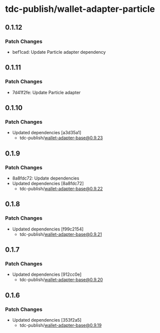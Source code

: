 # tdc-publish/wallet-adapter-particle

## 0.1.12

### Patch Changes

-   bef1cad: Update Particle adapter dependency

## 0.1.11

### Patch Changes

-   7d41f2fe: Update Particle adapter

## 0.1.10

### Patch Changes

-   Updated dependencies [a3d35a1]
    -   tdc-publish/wallet-adapter-base@0.9.23

## 0.1.9

### Patch Changes

-   8a8fdc72: Update dependencies
-   Updated dependencies [8a8fdc72]
    -   tdc-publish/wallet-adapter-base@0.9.22

## 0.1.8

### Patch Changes

-   Updated dependencies [f99c2154]
    -   tdc-publish/wallet-adapter-base@0.9.21

## 0.1.7

### Patch Changes

-   Updated dependencies [912cc0e]
    -   tdc-publish/wallet-adapter-base@0.9.20

## 0.1.6

### Patch Changes

-   Updated dependencies [353f2a5]
    -   tdc-publish/wallet-adapter-base@0.9.19
